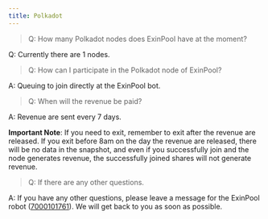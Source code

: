 ```yaml
---
title: Polkadot
--- 
```


> Q: How many Polkadot nodes does ExinPool have at the moment?

Q: Currently there are 1 nodes.

> Q: How can I participate in the Polkadot node of ExinPool?

A: Queuing to join directly at the ExinPool bot.

> Q: When will the revenue be paid?

A: Revenue are sent every 7 days.

**Important Note**: If you need to exit, remember to exit after the revenue are released. If you exit before 8am on the day the revenue are released, there will be no data in the snapshot, and even if you successfully join and the node generates revenue, the successfully joined shares will not generate revenue.

> Q: If there are any other questions.

A: If you have any other questions, please leave a message for the ExinPool robot ([7000101761](https://mixin.one/codes/791f20db-51ce-4af2-918b-7496864ab833
)). We will get back to you as soon as possible.